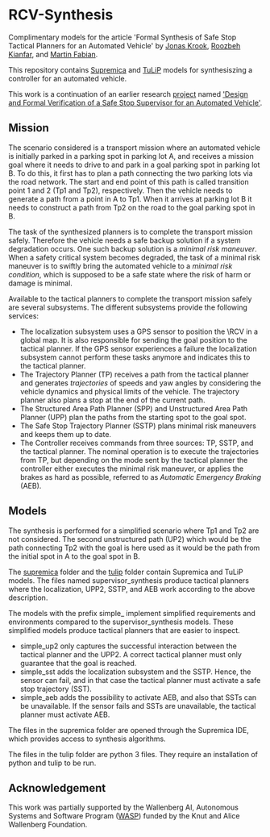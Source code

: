 # RCV-Synthesis

Complimentary models for the article 'Formal Synthesis of Safe Stop Tactical Planners for an Automated Vehicle' by [Jonas Krook](https://www.chalmers.se/en/staff/Pages/krookj.aspx), [Roozbeh Kianfar](https://scholar.google.se/citations?user=OJH6u0MAAAAJ&hl=en), and [Martin Fabian](https://www.chalmers.se/en/staff/Pages/martin-fabian.aspx).

This repository contains [Supremica](https://supremica.org/) and [TuLiP](https://github.com/tulip-control/tulip-control) models for synthesiszing a controller for an automated vehicle.

This work is a continuation of an earlier research [project](https://github.com/krooken/wasp-des-rcv) named ['Design and Formal Verification of a Safe Stop Supervisor for an Automated Vehicle'](https://ieeexplore.ieee.org/document/8793636).

## Mission

The scenario considered is a transport mission where an automated vehicle is initially parked in a parking spot in parking lot A, and receives a mission goal where it needs to drive to and park in a goal parking spot in parking lot B. To do this, it first has to plan a path connecting the two parking lots via the road network. The start and end point of this path is called transition point 1 and 2 (Tp1 and Tp2), respectively. Then the vehicle needs to generate a path from a point in A to Tp1. When it arrives at parking lot B it needs to construct a path from Tp2 on the road to the goal parking spot in B.

The task of the synthesized planners is to complete the transport mission safely. Therefore the vehicle needs a safe backup solution if a system degradation occurs. One such backup solution is a *minimal risk maneuver*. When a safety critical system becomes degraded, the task of a minimal risk maneuver is to swiftly bring the automated vehicle to a *minimal risk condition*, which is supposed to be a safe state where the risk of harm or damage is minimal.

Available to the tactical planners to complete the transport mission safely are several subsystems. The different subsystems provide the following services:
- The localization subsystem uses a GPS sensor to position the \RCV in a global map. It is also responsible for sending the goal position to the tactical planner. If the GPS sensor experiences a failure the localization subsystem cannot perform these tasks anymore and indicates this to the tactical planner.
- The Trajectory Planner (TP) receives a path from the tactical planner and generates *trajectories* of speeds and yaw angles by considering the vehicle dynamics and physical limits of the vehicle. The trajectory planner also plans a stop at the end of the current path.
- The Structured Area Path Planner (SPP) and Unstructured Area Path Planner (UPP) plan the paths from the starting spot to the goal spot.
- The Safe Stop Trajectory Planner (SSTP) plans minimal risk maneuvers and keeps them up to date.
- The Controller receives commands from three sources: TP, SSTP, and the tactical planner. The nominal operation is to execute the trajectories from TP, but depending on the mode sent by the tactical planner the controller either executes the minimal risk maneuver, or applies the brakes as hard as possible, referred to as *Automatic Emergency Braking* (AEB).

## Models

The synthesis is performed for a simplified scenario where Tp1 and Tp2 are not considered. The second unstructured path (UP2) which would be the path connecting Tp2 with the goal is here used as it would be the path from the initial spot in A to the goal spot in B.

The [supremica](supremica/) folder and the [tulip](tulip/) folder contain Supremica and TuLiP models. The files named supervisor_synthesis produce tactical planners where the localization, UPP2, SSTP, and AEB work according to the above description.

The models with the prefix simple_ implement simplified requirements and environments compared to the supervisor_synthesis models. These simplified models produce tactical planners that are easier to inspect.
- simple_up2 only captures the successful interaction between the tactical planner and the UPP2. A correct tactical planner must only guarantee that the goal is reached.
- simple_sst adds the localization subsystem and the SSTP. Hence, the sensor can fail, and in that case the tactical planner must activate a safe stop trajectory (SST).
- simple_aeb adds the possibility to activate AEB, and also that SSTs can be unavailable. If the sensor fails and SSTs are unavailable, the tactical planner must activate AEB.

The files in the supremica folder are opened through the Supremica IDE, which provides access to synthesis algorithms.

The files in the tulip folder are python 3 files. They require an installation of python and tulip to be run.

## Acknowledgement

This work was partially supported by the Wallenberg AI, Autonomous Systems and Software Program ([WASP](http://wasp-sweden.org/)) funded by the Knut and Alice Wallenberg Foundation.
